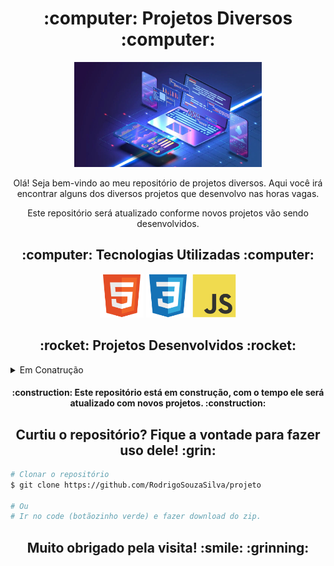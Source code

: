 <h1 align="center"> :computer: Projetos Diversos :computer: </h1>

<p align="center">
<img src="imgs/banner.webp" alt="Banner" width="300">
</p>

<p align="center">Olá! Seja bem-vindo ao meu repositório de projetos diversos. Aqui você irá encontrar alguns dos diversos projetos que desenvolvo nas horas vagas.</p>
<p align="center">Este repositório será atualizado conforme novos projetos vão sendo desenvolvidos.</p>

<h2 align="center"> :computer: Tecnologias Utilizadas :computer:</h2>

<p align="center">
  <img src="imgs/html5.svg" alt="HTML5" tittle="HTML5" width="70" height="70">
  <img src="imgs/css3.svg" alt="CSS3" tittle="CSS3" width="70" height="70">
  <img src="imgs/javascript.svg" alt="JavaScript" tittle="JavaScript" width="70" height="70">
</p>

<h2 align="center">:rocket: Projetos Desenvolvidos :rocket:</h2>

<details>
  <summary>Em Conatrução</summary>
  <p>Um projeto de uma linda galeria de aves, a galeria conta com opção de filtrar por nomes.</p>
  <p align="center"><img src="" width="800" alt="Feathered Friends"></p>
  <p align="center"><a href="">Link do projeto</a></p>
</details>



<h4 align="center"> :construction: Este repositório está em construção, com o tempo ele será atualizado com novos projetos. :construction:</h4>

<h2 align="center">Curtiu o repositório? Fique a vontade para fazer uso dele! :grin:</h2>

```bash
# Clonar o repositório
$ git clone https://github.com/RodrigoSouzaSilva/projeto

# Ou
# Ir no code (botãozinho verde) e fazer download do zip.
```

<h2 align="center">Muito obrigado pela visita! :smile: :grinning: </h2>

